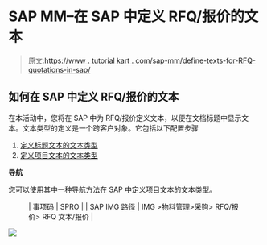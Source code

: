 # SAP MM–在 SAP 中定义 RFQ/报价的文本

> 原文:[https://www . tutorial kart . com/sap-mm/define-texts-for-RFQ-quotations-in-sap/](https://www.tutorialkart.com/sap-mm/define-texts-for-rfq-quotations-in-sap/)

## 如何在 SAP 中定义 RFQ/报价的文本

在本活动中，您将在 SAP 中为 RFQ/报价定义文本，以便在文档标题中显示文本。文本类型的定义是一个跨客户对象。它包括以下配置步骤

1.  [定义标题文本的文本类型](#Define-text-types-for-header-text)
2.  [定义项目文本的文本类型](#Define-text-types-for-item-texts)

**导航**

您可以使用其中一种导航方法在 SAP 中定义项目文本的文本类型。

<figure class="wp-block-table">

| 事项码 | SPRO |
| SAP IMG 路径 | IMG >物料管理>采购> RFQ/报价> RFQ 文本/报价 |

</figure>

[![](../Images/925da31b32d6bc3827932f6c8afb11bb.png)](https://www.tutorialkart.com/)